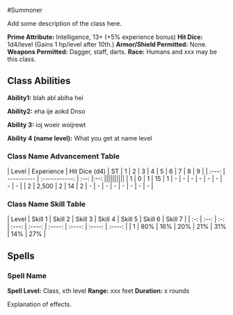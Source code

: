 #Summoner

Add some description of the class here.

**Prime Attribute:** Intelligence, 13+ (+5% experience bonus)
**Hit Dice:** 1d4/level (Gains 1 hp/level after 10th.)
**Armor/Shield Permitted:** None.
**Weapons Permitted:** Dagger, staff, darts.
**Race:** Humans and xxx may be this class.

## Class Abilities

**Ability1:** blah abl ablha hei

**Ability2:** eha ije aokd Dnso

**Ability 3:** ioj woeir woijrewt

**Ability 4 (name level):** What you get at name level

### Class Name Advancement Table

| Level | Experience | Hit Dice (d4) | ST    | 1 | 2 | 3 | 4 | 5 | 6 | 7 | 8 | 9 |
| :---: | ---------- | :-----------: | :--:  |:--:  ||||||||||
| 1 | 0  | 1 | 15  |  1 | - | - | - | - | - | - | - | - |
| 2 | 2,500  | 2 | 14 | 2 | - | - | - | - | - | - | - | - |

### Class Name Skill Table

| Level | Skill 1 | Skill 2 | Skill 3 | Skill 4 | Skill 5 | Skill 6 | Skill 7 |
| :-: | :--: | :-: | :---:  | :----:  | :----:  | :----:  | :----:  | :----:  |
| 1 | 80% | 16% | 20% | 21% | 31% | 14% | 27% |

## Spells

### Spell Name
**Spell Level:** Class, xth level
**Range:** xxx feet
**Duration:** x rounds

Explanation of effects.